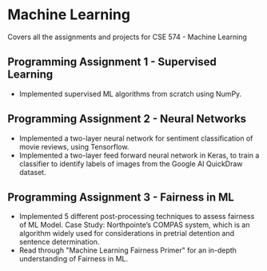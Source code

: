 # Machine Learning
Covers all the assignments and projects for CSE 574 - Machine Learning

## Programming Assignment 1 - Supervised Learning

- Implemented supervised ML algorithms from scratch using NumPy.

## Programming Assignment 2 - Neural Networks

- Implemented a two-layer neural network for sentiment classification of movie reviews, using Tensorflow.
- Implemented a two-layer feed forward neural network in Keras, to train a classifier to identify labels of images from the Google AI QuickDraw dataset.


## Programming Assignment 3 - Fairness in ML

- Implemented 5 different post-processing techniques to assess fairness of ML Model. Case Study: Northpointe’s COMPAS system, which is an algorithm widely used for considerations in pretrial detention and sentence determination.
- Read through "Machine Learning Fairness Primer" for an in-depth understanding of Fairness in ML.
